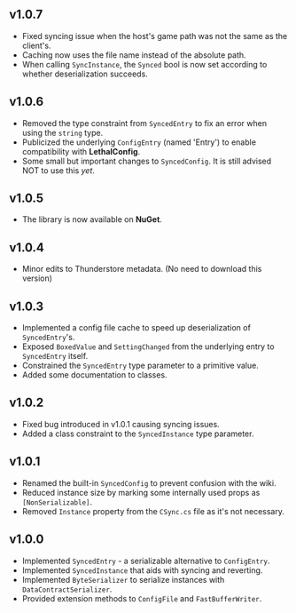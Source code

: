 ## v1.0.7
- Fixed syncing issue when the host's game path was not the same as the client's.
- Caching now uses the file name instead of the absolute path.
- When calling `SyncInstance`, the `Synced` bool is now set according to whether deserialization succeeds.

## v1.0.6
- Removed the type constraint from `SyncedEntry` to fix an error when using the `string` type.
- Publicized the underlying `ConfigEntry` (named 'Entry') to enable compatibility with **LethalConfig**.
- Some small but important changes to `SyncedConfig`. It is still advised NOT to use this *yet*.

## v1.0.5
- The library is now available on **NuGet**.

## v1.0.4
- Minor edits to Thunderstore metadata. (No need to download this version)

## v1.0.3
- Implemented a config file cache to speed up deserialization of `SyncedEntry`'s.
- Exposed `BoxedValue` and `SettingChanged` from the underlying entry to `SyncedEntry` itself.
- Constrained the `SyncedEntry` type parameter to a primitive value.
- Added some documentation to classes.

## v1.0.2
- Fixed bug introduced in v1.0.1 causing syncing issues.
- Added a class constraint to the `SyncedInstance` type parameter.

## v1.0.1
- Renamed the built-in `SyncedConfig` to prevent confusion with the wiki.
- Reduced instance size by marking some internally used props as `[NonSerializable]`.
- Removed `Instance` property from the `CSync.cs` file as it's not necessary.

## v1.0.0
- Implemented `SyncedEntry` - a serializable alternative to `ConfigEntry`.
- Implemented `SyncedInstance` that aids with syncing and reverting.
- Implemented `ByteSerializer` to serialize instances with `DataContractSerializer`.
- Provided extension methods to `ConfigFile` and `FastBufferWriter`.